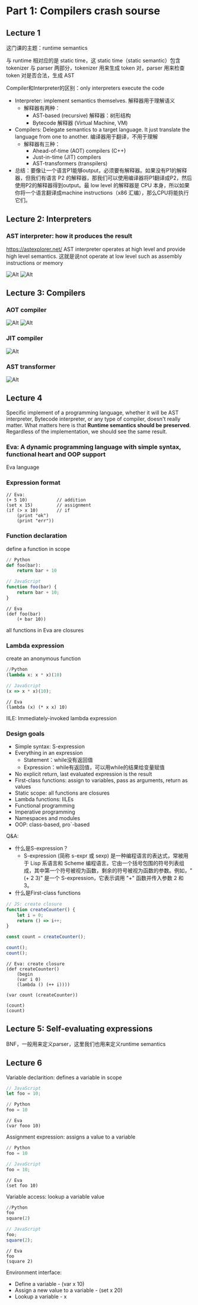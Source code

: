 # Part 1: Compilers crash sourse

## Lecture 1
这门课的主题：runtime semantics

与 runtime 相对应的是 static time，这 static time（static semantic）包含 tokenizer 与 parser 两部分，tokenizer 用来生成 token 对，parser 用来检查 token 对是否合法，生成 AST

Compiler和Interpreter的区别：only interpreters execute the code
 - Interpreter: implement semantics themselves. 解释器用于理解语义
   - 解释器有两种：
     - AST-based (recursive) 解释器：树形结构
     - Bytecode 解释器 (Virtual Machine, VM)
 - Compilers: Delegate semantics to a target language. It just translate the language from one to another. 编译器用于翻译，不用于理解
   - 解释器有三种：
     - Ahead-of-time (AOT) compilers (C++)
     - Just-in-time (JIT) compilers
     - AST-transformers (transpilers)
 - 总结：要像让一个语言P1能够output，必须要有解释器。如果没有P1的解释器，但我们有语言 P2 的解释器，那我们可以使用编译器将P1翻译成P2，然后使用P2的解释器得到output。最 low level 的解释器是 CPU 本身，所以如果你将一个语言翻译成machine instructions（x86 汇编），那么CPU将能执行它们。

## Lecture 2: Interpreters

### AST interpreter: how it produces the result
https://astexplorer.net/
AST interpreter operates at high level and provide high level semantics. 这就是说not operate at low level such as assembly instructions or memory

![Alt](./image/2-ast-based-interpreters.png)
![Alt](./image/2-bytecode-interpreter.png)

## Lecture 3: Compilers

### AOT compiler
![Alt](./image/3-aot-compiler.png)
![Alt](./image/3-llvm-compiler.png)

### JIT compiler
![Alt](./image/3-jit-compiler.png)

### AST transformer
![Alt](./image/3-ast-transformer.png)


## Lecture 4
Specific implement of a programming language, whether it will be AST interpreter, Bytecode interpreter, or any type of compiler, doesn't really matter. What matters here is that **Runtime semantics should be preserved**. Regardless of the implementation, we should see the same result.

### Eva: A dynamic programming language with simple syntax, functional heart and OOP support
Eva language

### Expression format
```
// Eva:
(+ 5 10)           // addition
(set x 15)         // assignment
(if (> x 10)       // if
    (print "ok")
    (print "err"))
```
### Function declaration
define a function in scope

```python
// Python
def foo(bar):
    return bar + 10
```
```javascript
// JavaScript
function foo(bar) {
    return bar + 10;
}
```
```
// Eva
(def foo(bar)
    (+ bar 10))
```
all functions in Eva are closures

### Lambda expression
create an anonymous function

```python
//Python
(lambda x: x * x)(10)
```
```javascript
// JavaScript
(x => x * x)(10);
```
```
// Eva
(lambda (x) (* x x) 10)
```
IILE: Immediately-invoked lambda expression

### Design goals
 - Simple syntax: S-expression
 - Everything in an expression
   - Statement：while没有返回值
   - Expression：while有返回值，可以用while的结果给变量赋值
 - No explicit return, last evaluated expression is the result
 - First-class functions: assign to variables, pass as arguments, return as values
 - Static scope: all functions are closures
 - Lambda functions: IILEs
 - Functional programming
 - Imperative programming
 - Namespaces and modules
 - OOP: class-based, pro`-based

Q&A:
 - 什么是S-expression？
   - S-expression (简称 s-expr 或 sexp) 是一种编程语言的表达式，常被用于 Lisp 系语言和 Scheme 编程语言。它由一个括号包围的符号列表组成，其中第一个符号被视为函数，剩余的符号被视为函数的参数。例如，"(+ 2 3)" 是一个 S-expression，它表示调用 "+" 函数并传入参数 2 和 3。
 - 什么是First-class functions
```javascript
// JS: create closure
function createCounter() {
    let i = 0;
    return () => i++;
}

const count = createCounter();

count();
count();
```

```
// Eva: create closure
(def createCounter()
    (begin
    (var i 0)
    (lambda () (++ i))))

(var count (createCounter))

(count)
(count)
```

## Lecture 5: Self-evaluating expressions

BNF，一般用来定义parser，这里我们也用来定义runtime semantics

## Lecture 6

Variable declarition: defines a variable in scope

```javascript
// JavaScript
let foo = 10;
```
```python
// Python
foo = 10
```
```
// Eva
(var fooo 10)
```

Assignment expression: assigns a value to a variable

```python
// Python
foo = 10
```
```javascript
// JavaScript
foo = 10;
```
```
// Eva
(set foo 10)
```

Variable access: lookup a variable value

```python
//Python
foo
square(2)
```

```javascript
// JavaScript
foo;
square(2);
```

```
// Eva
foo
(square 2)
```


Environment interface:
 - Define a variable - (var x 10)
 - Assign a new value to a variable - (set x 20)
 - Lookup a variable - x





